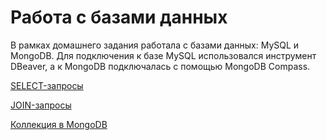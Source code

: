 # Работа с базами данных
В рамках домашнего задания работала с базами данных: MySQL и MongoDB. Для подключения к базе MySQL использовался инструмент DBeaver, а к MongoDB подключалась с помощью MongoDB Compass.

[SELECT-запросы](https://docs.google.com/spreadsheets/d/1-ATCGKC0NVztW5Fsc5dxWiUpKAG0BxDlZSiqU-MGakg/edit?usp=sharing)

[JOIN-запросы](https://docs.google.com/spreadsheets/d/1QVWbfdR8fY0CU70wRC6wuGuGJwPvRhlU3wxTv6gPJ6Y/edit?usp=sharing)

[Коллекция в MongoDB](https://docs.google.com/spreadsheets/d/1SuYNJctPQFj78EpI9MoDW7U-h9lNfL_eq17EghOVfnU/edit?usp=sharing)
